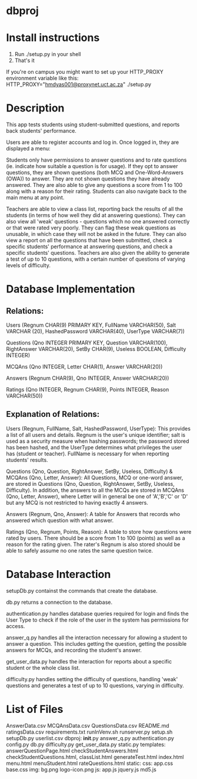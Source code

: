 dbproj
======

Install instructions
====================
1. Run ./setup.py in your shell
2. That's it

If you're on campus you might want to set up your HTTP_PROXY environment variable like this:
HTTP_PROXY="hmdyas001@proxynet.uct.ac.za" ./setup.py

Description
=======================

This app tests students using student-submitted questions, and reports back students' performance.

Users are able to register accounts and log in. Once logged in, they are displayed a menu:

Students only have permissions to answer questions and to rate questions (ie. indicate how suitable a question is for
usage). If they opt to answer questions, they are shown questions (both MCQ and One-Word-Answers (OWA)) to answer.
They are not shown questions they have already answered. They are also able to give any questions a score from 1 to 100
along with a reason for their rating. Students can also navigate back to the main menu at any point.

Teachers are able to view a class list, reporting back the results of all the students (in terms of how well they did at
answering questions). They can also view all 'weak' questions - questions which no one answered correctly or that were 
rated very poorly. They can flag these weak questions as unusable, in which case they will not be asked in the future. 
They can also view a report on all the questions that have been submitted, check a specific students' performance at 
answering questions, and check a specific students' questions. Teachers are also given the ability to generate a test 
of up to 10 questions, with a certain number of questions of varying levels of difficulty.

Database Implementation
=======================

Relations:
----------

Users (Regnum CHAR(9) PRIMARY KEY, FullName  VARCHAR(50), Salt VARCHAR (20), HashedPassword VARCHAR(40),
 UserType VARCHAR(7))


Questions (Qno INTEGER PRIMARY KEY, Question VARCHAR(100), RightAnswer VARCHAR(20), SetBy CHAR(9), Useless
 BOOLEAN, Difficulty INTEGER)


MCQAns (Qno INTEGER, Letter CHAR(1), Answer VARCHAR(20))


Answers (Regnum CHAR(9), Qno INTEGER, Answer VARCHAR(20))


Ratings (Qno INTEGER, Regnum CHAR(9), Points INTEGER, Reason VARCHAR(50))


Explanation of Relations:
-------------------------

Users (Regnum, FullName, Salt, HashedPassword, UserType):
This provides a list of all users and details. Regnum is the user's unique identifier; salt is used as a security
measure when hashing passwords; the password stored has been hashed, and the UserType determines what privileges
the user has (student or teacher). FullName is necessary for when reporting students' results.


Questions (Qno, Question, RightAnswer, SetBy, Useless, Difficulty) & MCQAns (Qno, Letter, Answer): 
All Questions, MCQ or one-word answer, are stored in Questions (Qno, Question, RightAnswer, SetBy, Useless, Difficulty). In
addition, the answers to all the MCQs are stored in MCQAns (Qno, Letter, Answer), where Letter will in general
be one of 'A','B','C' or 'D' but any MCQ is not restricted to having exactly 4 answers.


Answers (Regnum, Qno, Answer):
A table for Answers that records who answered which question with what answer.

Ratings (Qno, Regnum, Points, Reason):
A table to store how questions were rated by users. There should be a score from 1 to 100 (points) as well as a
reason for the rating given. The rater's Regnum is also stored  should be able to safely assume no one rates
the same question twice.

Database Interaction
====================

setupDb.py containst the commands that create the database.

db.py returns a connection to the database.

authentication.py handles database queries required for login and finds the User Type to check if the role of the user 
in the system has permissions for access.

answer_q.py handles all the interaction necessary for allowing a student to answer a question. This includes getting the 
question, getting the possible answers for MCQs, and recording the student's answer.

get_user_data.py handles the interaction for reports about a specific student or the whole class list.

difficulty.py handles setting the difficulty of questions, handling 'weak' questions and generates a test of up to 10 
questions, varying in difficulty.

List of Files
=============

AnswerData.csv
MCQAnsData.csv
QuestionsData.csv
README.md
ratingsData.csv
requirements.txt
runInVenv.sh
runserver.py
setup.sh
setupDb.py
userlist.csv
dbproj:
  __init__.py
  answer_q.py
  authentication.py
  config.py
  db.py
  difficulty.py
  get_user_data.py
  static.py
  templates:
    answerQuestionPage.html
    checkStudentAnswers.html
    checkStudentQuestions.html, 
    classList.html
    generateTest.html
    index.html
    menu.html
    menuStudent.html
    rateQuestions.html
  static: 
    css:
       app.css
       base.css
    img:
       bg.png
       logo-icon.png
    js:
       app.js
       jquery.js
       md5.js
